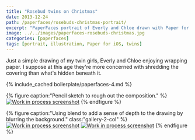 ```yaml
---
title: "Rosebud twins on Christmas"
date: 2013-12-24
path: /paperfaces/rosebuds-christmas-portrait/
excerpt: "PaperFaces portrait of Everly and Chloe drawn with Paper for iOS on an iPad."
image: ../../images/paperfaces-rosebuds-christmas.jpg
categories: [paperfaces]
tags: [portrait, illustration, Paper for iOS, twins]
---
```


Just a simple drawing of my twin girls, Everly and Chloe enjoying wrapping paper. I suppose at this age they're more concerned with shredding the covering than what's hidden beneath it.

{% include_cached boilerplate/paperfaces-4.md %}

{% figure caption:"Pencil sketch to rough out the composition." %}
[![Work in process screenshot](../../images/paperfaces-rosebuds-christmas-process-1-750.jpg)](../../images/paperfaces-rosebuds-christmas-process-1-lg.jpg)
{% endfigure %}

{% figure caption:"Using blend to add a sense of depth to the drawing by blurring the background." class:"gallery-2-col" %}
[![Work in process screenshot](../../images/paperfaces-rosebuds-christmas-process-2-600.jpg)](../../images/paperfaces-rosebuds-christmas-process-2-lg.jpg)
[![Work in process screenshot](../../images/paperfaces-rosebuds-christmas-process-3-600.jpg)](../../images/paperfaces-rosebuds-christmas-process-3-lg.jpg)
{% endfigure %}
